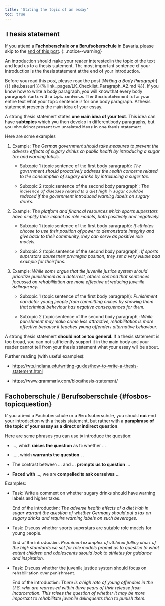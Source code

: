 ```yaml
---
title: 'Stating the topic of an essay'
toc: true
---
```


## Thesis statement

If you attend a **Fachoberschule or a Berufsoberschule** in Bavaria, please skip to
the [end of this post](#fosbos-topicquestion).
{: .notice--warning}

An introduction should make your reader interested in the topic of the text and
lead up to a thesis statement. The most important sentence of your introduction
is the thesis statement at the end of your introduction.

Before you read this post, please read the post [*Writing a Body
Paragraph*]({{ site.baseurl }}{% link _pages/LK_Checklist_Paragraph_A2.md %}).
If you know how to write a body paragraph, you will know that every body
paragraph starts with a topic sentence. The thesis statement is for your entire
text what your topic sentence is for one body paragraph. A thesis statement
presents the main idea of your essay.

A strong thesis statement states **one main idea of your text**. This idea can have
**subtopics** which you then develop in different body paragraphs, but you should
not present two unrelated ideas in one thesis statement.

Here are some examples:

1. Example: *The German government should take measures to prevent the adverse
   effects of sugary drinks on public health by introducing a sugar tax and
   warning labels.* 

   - Subtopic 1 (topic sentence of the first body paragraph): *The government
     should proactively address the health concerns related to the
     consumption of sugary drinks by introducing a sugar tax*.
 
   - Subtopic 2 (topic sentence of the second body paragraph): *The incidence of
     diseases related to a diet high in sugar could be reduced if the government
     introduced warning labels on sugary drinks.*
 
2. Example: *The platform and financial resources which sports superstars
   have amplify their impact as role models, both positively and negatively.*

   - Subtopic 1 (topic sentence of the first body paragraph): *If athletes
     choose to use their position of power to demonstrate integrity and give
     back to their community, they can serve as positive role models.*
  
   - Subtopic 2 (topic sentence of the second body paragraph): *If sports
     superstars abuse their privileged position, they set a very visible bad
     example for their fans.* 

3. Example: *While some argue that the juvenile justice system should prioritize
   punishment as a deterrent, others contend that sentences focussed on
   rehabilitation are more effective at reducing juvenile delinquency.*

   - Subtopic 1 (topic sentence of the first body paragraph): *Punishment can
     deter young people from committing crimes by showing them that criminal
     behaviour has negative consequences for them.*

   - Subtopic 2 (topic sentence of the second body paragraph): *While punishment
     may make crime less attractive, rehabilitation is more effective because
     it teaches young offenders alternative behaviour.*

A strong thesis statement **should not be too general**. If a thesis statement
is too broad, you can not sufficiently support it in the main body and your
reader cannot tell from your thesis statement what your essay will be about.

Further reading (with useful examples):

- <https://wts.indiana.edu/writing-guides/how-to-write-a-thesis-statement.html>

- <https://www.grammarly.com/blog/thesis-statement/>

## Fachoberschule / Berufsoberschule {#fosbos-topicquestion}

If you attend a Fachoberschule or a Berufsoberschule, you should **not** end
your introduction with a thesis statement, but rather with a **paraphrase of
the topic of your essay as a direct or indirect question**.

Here are some phrases you can use to introduce the question:

- ..., which **raises the question** as to whether ...

- ...., which **warrants the question** ...

- The contrast between ... and ... **prompts us to question** ...

- **Faced with** ..., we are **compelled to ask ourselves** ...

Examples: 

- Task: Write a comment on whether sugary drinks should have warning labels
  and higher taxes.

  End of the introduction: *The adverse health effects of a diet high
  in sugar warrant the question of whether Germany should put a tax on sugary
  drinks and require warning labels on such beverages.*

- Task: Discuss whether sports superstars are suitable role models for young
  people.

  End of the introduction: *Prominent examples of athletes falling short of the
  high standards we set for role models prompt us to question to what extent
  children and adolescents should look to athletes for guidance and
  inspiration.*

- Task: Discuss whether the juvenile justice system should focus on
  rehabilitation over punishment.

  End of the introduction: *There is a high rate of young offenders in the U.S.
  who are rearrested within three years of their release from incarceration.
  This raises the question of whether it may be more important to rehabilitate
  juvenile delinquents than to punish them.*
